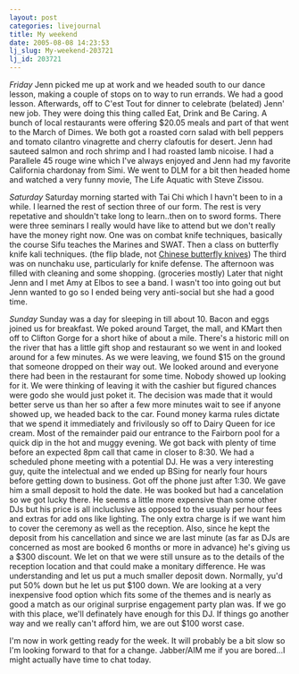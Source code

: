 ```yaml
---
layout: post
categories: livejournal
title: My weekend
date: 2005-08-08 14:23:53
lj_slug: My-weekend-203721
lj_id: 203721
---
```

_Friday_ Jenn picked me up at work and we headed south to our dance lesson, making a couple of stops on to way to run errands. We had a good lesson. Afterwards, off to C'est Tout for dinner to celebrate (belated) Jenn' new job. They were doing this thing called Eat, Drink and Be Caring. A bunch of local restaurants were offering $20.05 meals and part of that went to the March of Dimes. We both got a roasted corn salad with bell peppers and tomato cilantro vinagrette and cherry clafoutis for desert. Jenn had sauteed salmon and roch shrimp and I had roasted lamb nicoise. I had a Parallele 45 rouge wine which I've always enjoyed and Jenn had my favorite California chardonay from Simi. We went to DLM for a bit then headed home and watched a very funny movie, The Life Aquatic with Steve Zissou.  



_Saturday_ Saturday morning started with Tai Chi which I havn't been to in a while. I learned the rest of section three of our form. The rest is very repetative and shouldn't take long to learn..then on to sword forms. There were three seminars I really would have like to attend but we don't really have the money right now. One was on combat knife techniques, basically the course Sifu teaches the Marines and SWAT. Then a class on butterfly knife kali techniques. (the flip blade, not [Chinese butterfly knives](http://www.martialartsmart.net/452067.html)) The third was on nunchaku use, particularly for knife defense. The afternoon was filled with cleaning and some shopping. (groceries mostly) Later that night Jenn and I met Amy at Elbos to see a band. I wasn't too into going out but Jenn wanted to go so I ended being very anti-social but she had a good time.  



_Sunday_ Sunday was a day for sleeping in till about 10. Bacon and eggs joined us for breakfast. We poked around Target, the mall, and KMart then off to Clifton Gorge for a short hike of about a mile. There's a historic mill on the river that has a little gift shop and restaurant so we went in and looked around for a few minutes. As we were leaving, we found $15 on the ground that someone dropped on their way out. We looked around and everyone there had been in the restaurant for some time. Nobody showed up looking for it. We were thinking of leaving it with the cashier but figured chances were godo she would just poket it. The decision was made that it would better serve us than her so after a few more minutes wait to see if anyone showed up, we headed back to the car. Found money karma rules dictate that we spend it immediately and frivilously so off to Dairy Queen for ice cream. Most of the remainder paid our entrance to the Fairborn pool for a quick dip in the hot and muggy evening. We got back with plenty of time before an expected 8pm call that came in closer to 8:30. We had a scheduled phone meeting with a potential DJ. He was a very interesting guy, quite the intelectual and we ended up BSing for nearly four hours before getting down to business. Got off the phone just after 1:30. We gave him a small deposit to hold the date. He was booked but had a cancelation so we got lucky there. He seems a little more expensive than some other DJs but his price is all incluclusive as opposed to the usualy per hour fees and extras for add ons like lighting. The only extra charge is if we want him to cover the ceremony as well as the reception. Also, since he kept the deposit from his cancellation and since we are last minute (as far as DJs are concerned as most are booked 6 months or more in advance) he's giving us a $300 discount. We let on that we were still unsure as to the details of the reception location and that could make a monitary difference. He was understanding and let us put a much smaller deposit down. Normally, yu'd put 50% down but he let us put $100 down. We are looking at a very inexpensive food option which fits some of the themes and is nearly as good a match as our original surprise engagement party plan was. If we go with this place, we'll definately have enough for this DJ. If things go another way and we really can't afford him, we are out $100 worst case.



I'm now in work getting ready for the week. It will probably be a bit slow so I'm looking forward to that for a change. Jabber/AIM me if you are bored...I might actually have time to chat today.
